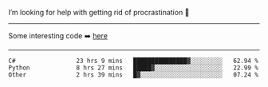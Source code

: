 I’m looking for help with getting rid of procrastination 🤔

-----

Some interesting code :arrow_right: [here](https://github.com/zhen8838/playground)

-----

<!--START_SECTION:waka-->

```text
C#                 23 hrs 9 mins   ███████████████▓░░░░░░░░░   62.94 %
Python             8 hrs 27 mins   █████▓░░░░░░░░░░░░░░░░░░░   22.99 %
Other              2 hrs 39 mins   █▓░░░░░░░░░░░░░░░░░░░░░░░   07.24 %
```

<!--END_SECTION:waka-->

<!--
**zhen8838/zhen8838** is a ✨ _special_ ✨ repository because its `README.md` (this file) appears on your GitHub profile.

Here are some ideas to get you started:

- 🔭 I’m currently working on ...
- 🌱 I’m currently learning ...
- 👯 I’m looking to collaborate on ...
 ...
- 💬 Ask me about ...
- 📫 How to reach me: ...
- 😄 Pronouns: ...
- ⚡ Fun fact: ...
-->
